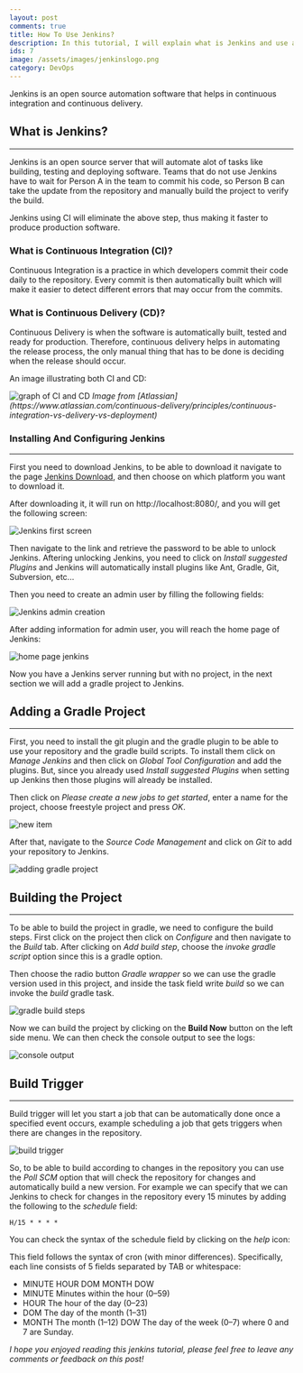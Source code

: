 ```yaml
---
layout: post
comments: true
title: How To Use Jenkins?
description: In this tutorial, I will explain what is Jenkins and use a gradle project in Jenkins as an example.
ids: 7
image: /assets/images/jenkinslogo.png
category: DevOps
---
```


<p class="message"> 
Jenkins is an open source automation software that helps in continuous integration and continuous delivery.
</p>

## What is Jenkins?
---

Jenkins is an open source server that will automate alot of tasks like building, testing and deploying software. Teams that do not use Jenkins have to wait for Person A in the team to commit his code, so Person B can take the update from the repository and manually build the project to verify the build. 

Jenkins using CI will eliminate the above step, thus making it faster to produce production software.

### What is Continuous Integration (CI)?

Continuous Integration is a practice in which developers commit their code daily to the repository. Every commit is then automatically built which will make it easier to detect different errors that may occur from the commits.

### What is Continuous Delivery (CD)?

Continuous Delivery is when the software is automatically built, tested and ready for production. Therefore, continuous delivery helps in automating the release process, the only manual thing that has to be done is deciding when the release should occur.

An image illustrating both CI and CD:

<img src="/assets/images/cicd.png" alt="graph of CI and CD">
<cite>Image from [Atlassian](https://www.atlassian.com/continuous-delivery/principles/continuous-integration-vs-delivery-vs-deployment)</cite>

### Installing And Configuring Jenkins
---

First you need to download Jenkins, to be able to download it navigate to the page [Jenkins Download](https://jenkins.io/download/), and then choose on which platform you want to download it.

After downloading it, it will run on http://localhost:8080/, and you will get the following screen:

<img src="/assets/images/jenkinslock.png" alt="Jenkins first screen">

Then navigate to the link and retrieve the password to be able to unlock Jenkins. Aftering unlocking Jenkins, you need to click on *Install suggested Plugins* and Jenkins will automatically install plugins like Ant, Gradle, Git, Subversion, etc...

Then you need to create an admin user by filling the following fields:

<img src="/assets/images/adminjenkins.png" alt="Jenkins admin creation">

After adding information for admin user, you will reach the home page of Jenkins:

<img src="/assets/images/jenkinshomepage.png" alt="home page jenkins">

Now you have a Jenkins server running but with no project, in the next section we will add a gradle project to Jenkins.

<script async src="https://pagead2.googlesyndication.com/pagead/js/adsbygoogle.js"></script>
<!-- inside posts -->
<ins class="adsbygoogle"
     style="display:block"
     data-ad-client="ca-pub-8689548599050263"
     data-ad-slot="2590272657"
     data-ad-format="auto"
     data-full-width-responsive="true"></ins>
<script>
     (adsbygoogle = window.adsbygoogle || []).push({});
</script>

## Adding a Gradle Project
----

First, you need to install the git plugin and the gradle plugin to be able to use your repository and the gradle build scripts. To install them click on *Manage Jenkins* and then click on *Global Tool Configuration* and add the plugins. But, since you already used *Install suggested Plugins* when setting up Jenkins then those plugins will already be installed.

Then click on *Please create a new jobs to get started*, enter a name for the project, choose freestyle project and press *OK*.

<img src="/assets/images/jenkinsgradle.png" alt="new item">

After that, navigate to the *Source Code Management* and click on *Git* to add your repository to Jenkins.

<img src="/assets/images/gitJenkins.png" alt="adding gradle project">

## Building the Project
---

To be able to build the project in gradle, we need to configure the build steps. First click on the project then click on *Configure* and then navigate to the *Build* tab. After clicking on *Add build step*, choose the *invoke gradle script* option since this is a gradle option.

Then choose the radio button *Gradle wrapper* so we can use the gradle version used in this project, and inside the task field write *build* so we can invoke the *build* gradle task.

<img src="/assets/images/gradlebuild.png" alt="gradle build steps">

Now we can build the project by clicking on the **Build Now** button on the left side menu. We can then check the console output to see the logs:

<img src="/assets/images/consoleoutput.png" alt="console output">

## Build Trigger
---

Build trigger will let you start a job that can be automatically done once a specified event occurs, example scheduling a job that gets triggers when there are changes in the repository.

<img src="/assets/images/buildtrigger.png" alt="build trigger">

So, to be able to build according to changes in the repository you can use the *Poll SCM* option that will check the repository for changes and automatically build a new version. For example we can specify that we can Jenkins to check for changes in the repository every 15 minutes by adding the following to the *schedule* field:

```
H/15 * * * *
```

You can check the syntax of the schedule field by clicking on the *help* icon:

This field follows the syntax of cron (with minor differences). Specifically, each line consists of 5 fields separated by TAB or whitespace:
- MINUTE HOUR DOM MONTH DOW
- MINUTE	Minutes within the hour (0–59)
- HOUR	    The hour of the day (0–23)
- DOM	    The day of the month (1–31)
- MONTH	    The month (1–12)
DOW	The day of the week (0–7) where 0 and 7 are Sunday.

*I hope you enjoyed reading this jenkins tutorial, please feel free to leave any comments or feedback on this post!*